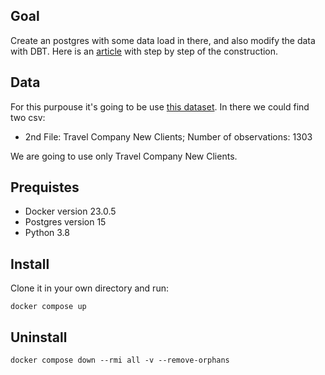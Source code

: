 ## Goal

Create an postgres with some data load in there, and also modify the data with DBT. Here is an [article](https://dev.to/obrotoks/create-a-dbt-wpostgres-19bi) with step by step of the construction.

## Data

For this purpouse it's going to be use [this dataset](https://www.kaggle.com/datasets/sellingstories/travel-company-insurance-prediction?resource=download). In there we could find two csv:

- 2nd File: Travel Company New Clients; Number of observations: 1303

We are going to use only Travel Company New Clients.


## Prequistes

- Docker version 23.0.5
- Postgres version 15
- Python 3.8


## Install 

Clone it in your own directory and run:


```shell
docker compose up
```

## Uninstall

```shell
docker compose down --rmi all -v --remove-orphans
```

